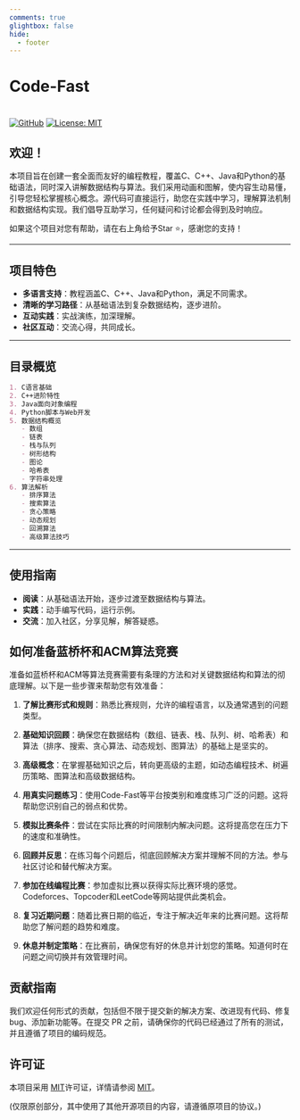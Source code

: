 ```yaml
---
comments: true
glightbox: false
hide:
  - footer
---
```


# Code-Fast

# 

[![GitHub](https://img.shields.io/badge/GitHub-Repository-blue.svg)](https://github.com/Swcmb/Code-Fast.github.io/)
[![License: MIT](https://img.shields.io/badge/License-MIT-yellow.svg)](https://opensource.org/licenses/MIT)

## 欢迎！

本项目旨在创建一套全面而友好的编程教程，覆盖C、C++、Java和Python的基础语法，同时深入讲解数据结构与算法。我们采用动画和图解，使内容生动易懂，引导您轻松掌握核心概念。源代码可直接运行，助您在实践中学习，理解算法机制和数据结构实现。我们倡导互助学习，任何疑问和讨论都会得到及时响应。

如果这个项目对您有帮助，请在右上角给予Star :star:，感谢您的支持！

---

## 项目特色

- **多语言支持**：教程涵盖C、C++、Java和Python，满足不同需求。
- **清晰的学习路径**：从基础语法到复杂数据结构，逐步进阶。
- **互动实践**：实战演练，加深理解。
- **社区互动**：交流心得，共同成长。

---

## 目录概览

```markdown
1. C语言基础
2. C++进阶特性
3. Java面向对象编程
4. Python脚本与Web开发
5. 数据结构概览
   - 数组
   - 链表
   - 栈与队列
   - 树形结构
   - 图论
   - 哈希表
   - 字符串处理
6. 算法解析
   - 排序算法
   - 搜索算法
   - 贪心策略
   - 动态规划
   - 回溯算法
   - 高级算法技巧
```

---

## 使用指南

- **阅读**：从基础语法开始，逐步过渡至数据结构与算法。
- **实践**：动手编写代码，运行示例。
- **交流**：加入社区，分享见解，解答疑惑。

## 如何准备蓝桥杯和ACM算法竞赛

准备如蓝桥杯和ACM等算法竞赛需要有条理的方法和对关键数据结构和算法的彻底理解。以下是一些步骤来帮助您有效准备：

1. **了解比赛形式和规则**：熟悉比赛规则，允许的编程语言，以及通常遇到的问题类型。

2. **基础知识回顾**：确保您在数据结构（数组、链表、栈、队列、树、哈希表）和算法（排序、搜索、贪心算法、动态规划、图算法）的基础上是坚实的。

3. **高级概念**：在掌握基础知识之后，转向更高级的主题，如动态编程技术、树遍历策略、图算法和高级数据结构。

4. **用真实问题练习**：使用Code-Fast等平台按类别和难度练习广泛的问题。这将帮助您识别自己的弱点和优势。

5. **模拟比赛条件**：尝试在实际比赛的时间限制内解决问题。这将提高您在压力下的速度和准确性。

6. **回顾并反思**：在练习每个问题后，彻底回顾解决方案并理解不同的方法。参与社区讨论和替代解决方案。

7. **参加在线编程比赛**：参加虚拟比赛以获得实际比赛环境的感觉。Codeforces、Topcoder和LeetCode等网站提供此类机会。

8. **复习近期问题**：随着比赛日期的临近，专注于解决近年来的比赛问题。这将帮助您了解问题的趋势和难度。

9. **休息并制定策略**：在比赛前，确保您有好的休息并计划您的策略。知道何时在问题之间切换并有效管理时间。

## 贡献指南

我们欢迎任何形式的贡献，包括但不限于提交新的解决方案、改进现有代码、修复 bug、添加新功能等。在提交 PR 之前，请确保你的代码已经通过了所有的测试，并且遵循了项目的编码规范。

## 许可证

本项目采用 [MIT](https://opensource.org/license/MIT)许可证，详情请参阅  [MIT](https://opensource.org/license/MIT)。

(仅限原创部分，其中使用了其他开源项目的内容，请遵循原项目的协议。)
